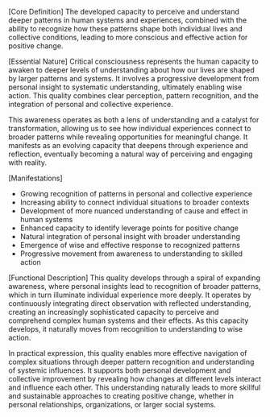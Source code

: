 [Core Definition]
The developed capacity to perceive and understand deeper patterns in human systems and experiences, combined with the ability to recognize how these patterns shape both individual lives and collective conditions, leading to more conscious and effective action for positive change.

[Essential Nature]
Critical consciousness represents the human capacity to awaken to deeper levels of understanding about how our lives are shaped by larger patterns and systems. It involves a progressive development from personal insight to systematic understanding, ultimately enabling wise action. This quality combines clear perception, pattern recognition, and the integration of personal and collective experience.

This awareness operates as both a lens of understanding and a catalyst for transformation, allowing us to see how individual experiences connect to broader patterns while revealing opportunities for meaningful change. It manifests as an evolving capacity that deepens through experience and reflection, eventually becoming a natural way of perceiving and engaging with reality.

[Manifestations]
- Growing recognition of patterns in personal and collective experience
- Increasing ability to connect individual situations to broader contexts
- Development of more nuanced understanding of cause and effect in human systems
- Enhanced capacity to identify leverage points for positive change
- Natural integration of personal insight with broader understanding
- Emergence of wise and effective response to recognized patterns
- Progressive movement from awareness to understanding to skilled action

[Functional Description]
This quality develops through a spiral of expanding awareness, where personal insights lead to recognition of broader patterns, which in turn illuminate individual experience more deeply. It operates by continuously integrating direct observation with reflected understanding, creating an increasingly sophisticated capacity to perceive and comprehend complex human systems and their effects. As this capacity develops, it naturally moves from recognition to understanding to wise action.

In practical expression, this quality enables more effective navigation of complex situations through deeper pattern recognition and understanding of systemic influences. It supports both personal development and collective improvement by revealing how changes at different levels interact and influence each other. This understanding naturally leads to more skillful and sustainable approaches to creating positive change, whether in personal relationships, organizations, or larger social systems.